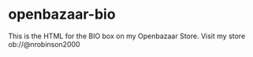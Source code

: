 # openbazaar-bio

This is the HTML for the BIO box on my Openbazaar Store.
Visit my store ob://@nrobinson2000
